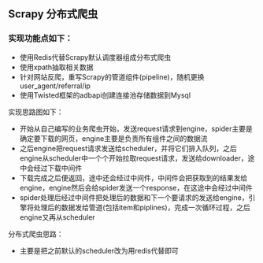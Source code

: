 ## Scrapy 分布式爬虫

### 实现功能点如下：
* 使用Redis代替Scrapy默认调度器组成分布式爬虫
* 使用xpath抽取相关数据
* 针对网站反爬，重写Scrapy的管道组件(pipeline)，随机更换user_agent/referral/ip
* 使用Twisted框架的adbapi创建连接池存储数据到Mysql


实现思路图如下：
* 开始从自己编写的业务爬虫开始，发送request请求到engine，spider主要是确定要下载的网页，engine主要是负责所有组件之间的数据流
* 之后engine把request请求发送给scheduler，并将它们排入队列，之后engine从scheduler中一个个开始拉取request请求，发送给downloader，途中会经过下载中间件
* 下载完成之后便返回，途中还会经过中间件，中间件会把获取到的结果发给engine，engine然后会给spider发送一个response，在这途中会经过中间件
* spider处理后经过中间件把处理后的数据和下一个要请求的发送给engine，引擎将处理后的数据发给管道(包括item和piplines)，完成一次循环过程，之后engine又再从scheduler

分布式爬虫思路：
* 主要是把之前默认的scheduler改为用redis代替即可